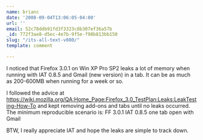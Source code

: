 ```yaml
---
name: brianc
date: '2008-09-04T13:06:05-04:00'
url: ''
email: 52c78ddb91fd3f3323c8b307ef36a57b
_id: 772f3ae8-d5ec-4e7b-9f5e-f98b813bb150
slug: "/its-all-text-v080/"
template: comment

---
```


I noticed that Firefox 3.0.1 on Win XP Pro SP2 leaks a lot of memory when running with IAT 0.8.5 and Gmail (new version) in a tab.  It can be as much as 200-600MB when running for a week or so.

I followed the advice at 
https://wiki.mozilla.org/QA:Home_Page:Firefox_3.0_TestPlan:Leaks:LeakTesting-How-To
and kept removing add-ons and tabs until no leaks occurred.
The minimum reproducible scenario is:
FF 3.0.1
IAT 0.8.5
one tab open with Gmail

BTW, I really appreciate IAT and hope the leaks are simple to track down.
